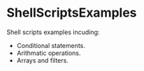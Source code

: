 # ShellScriptsExamples
Shell scripts examples incuding:
- Conditional statements.
- Arithmatic operations.
- Arrays and filters.

